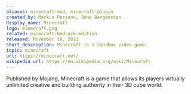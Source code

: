 ```yaml
---
aliases: minecraft-mod, minecraft-plugin
created_by: Markus Persson, Jens Bergensten
display_name: Minecraft
logo: minecraft.png
related: minecraft-bedrock-edition
released: November 18, 2011
short_description: Minecraft is a sandbox video game.
topic: minecraft
url: https://minecraft.net/
wikipedia_url: https://en.wikipedia.org/wiki/Minecraft
---
```

Published by Mojang, Minecraft is a game that allows its players virtually unlimited creative and building authority in their 3D cube world.
